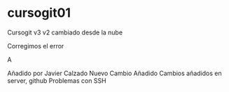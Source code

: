 # cursogit01
Cursogit
v3
v2 cambiado desde la nube

Corregimos el error

A
 

Añadido por Javier Calzado
Nuevo Cambio Añadido
Cambios añadidos en server, github
Problemas con SSH